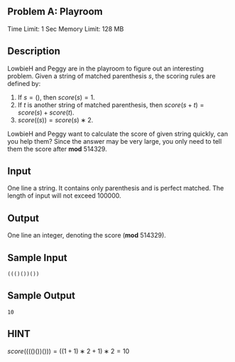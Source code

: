 ## Problem A: Playroom

Time Limit: 1 Sec Memory Limit: 128 MB

## Description

LowbieH and Peggy are in the playroom to figure out an interesting problem. Given a string of matched parenthesis $s$, the scoring rules are defined by:

1. If $s=()$, then $score(s)=1$.
2. If $t$ is another string of matched parenthesis, then $score(s+t)=score(s)+score(t)$.
3. $score((s))=score(s)∗2$.

LowbieH and Peggy want to calculate the score of given string quickly, can you help them? Since the answer may be very large, you only need to tell them the score after **mod** $514329$.

## Input

One line a string. It contains only parenthesis and is perfect matched. The length of input will not exceed $100000$.

## Output

One line an integer, denoting the score (**mod** $514329$).

## Sample Input

```
((()())())
```

## Sample Output

```
10
```

## HINT

$score(((()())()))=((1+1)∗2+1)∗2=10$